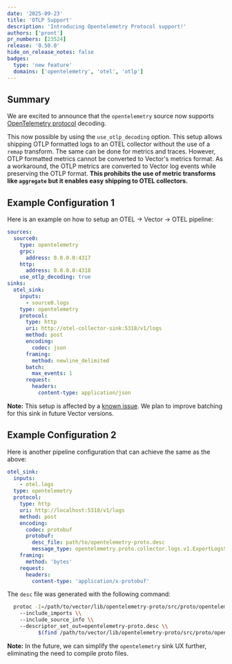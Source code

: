 ```yaml
---
date: '2025-09-23'
title: 'OTLP Support'
description: 'Introducing Opentelemetry Protocol support!'
authors: ['pront']
pr_numbers: [23524]
release: '0.50.0'
hide_on_release_notes: false
badges:
  type: 'new feature'
  domains: ['opentelemetry', 'otel', 'otlp']
---
```


## Summary

We are excited to announce that the `opentelemetry` source now supports
[OpenTelemetry protocol](https://opentelemetry.io/docs/specs/otel/protocol) decoding.

This now possible by using the `use_otlp_decoding` option. This setup allows shipping OTLP formatted logs to an OTEL collector without the
use of a `remap` transform. The same can be done for metrics and traces. However, OTLP formatted metrics cannot be converted to Vector's
metrics format. As a workaround, the OTLP metrics are converted to Vector log events while preserving the OTLP format. **This prohibits the use of metric
transforms like `aggregate` but it enables easy shipping to OTEL collectors.**

## Example Configuration 1

Here is an example on how to setup an OTEL -> Vector -> OTEL pipeline:

```yaml
sources:
  source0:
    type: opentelemetry
    grpc:
      address: 0.0.0.0:4317
    http:
      address: 0.0.0.0:4318
    use_otlp_decoding: true
sinks:
  otel_sink:
    inputs:
      - source0.logs
    type: opentelemetry
    protocol:
      type: http
      uri: http://otel-collector-sink:5318/v1/logs
      method: post
      encoding:
        codec: json
      framing:
        method: newline_delimited
      batch:
        max_events: 1
      request:
        headers:
          content-type: application/json
```

**Note:** This setup is affected by a [known issue](https://github.com/vectordotdev/vector/issues/22054).
We plan to improve batching for this sink in future Vector versions.

## Example Configuration 2

Here is another pipeline configuration that can achieve the same as the above:

```yaml
otel_sink:
  inputs:
    - otel.logs
  type: opentelemetry
  protocol:
    type: http
    uri: http://localhost:5318/v1/logs
    method: post
    encoding:
      codec: protobuf
      protobuf:
        desc_file: path/to/opentelemetry-proto.desc
        message_type: opentelemetry.proto.collector.logs.v1.ExportLogsServiceRequest
    framing:
      method: 'bytes'
    request:
      headers:
        content-type: 'application/x-protobuf'
```

The `desc` file was generated with the following command:

```bash
  protoc -I=/path/to/vector/lib/opentelemetry-proto/src/proto/opentelemetry-proto \\
    --include_imports \\
    --include_source_info \\
    --descriptor_set_out=opentelemetry-proto.desc \\
          $(find /path/to/vector/lib/opentelemetry-proto/src/proto/opentelemetry-proto -name '*.proto')
```

**Note:** In the future, we can simplify the `opentelemetry` sink UX further, eliminating the need to compile proto files.
